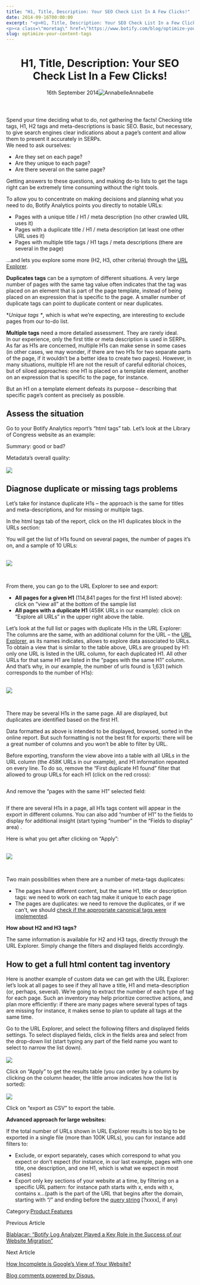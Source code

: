 ```yaml
---
title: "H1, Title, Description: Your SEO Check List In A Few Clicks!"
date: 2014-09-16T00:00:00
excerpt: "<p>H1, Title, Description: Your SEO Check List In a Few Clicks! 16th September 2014Annabelle Spend your time deciding what to do, not gathering the facts! Checking title tags, H1, H2 tags and meta-descriptions is basic SEO. Basic, but necessary, to give search engines clear indications about a page&#8217;s content and allow them to present it&hellip; </p>
<p><a class=\"moretag\" href=\"https://www.botify.com/blog/optimize-your-content-tags\">Read the full article</a></p>"
slug: optimize-your-content-tags
---
```


<header class="text-center">
<h1 class="font-internacional font-regular normal text-header-one leading-header-one text-typography-accent-2">H1, Title, Description: Your SEO Check List In a Few Clicks!</h1>
<div class="flex items-center justify-center my-3"><span class="mr-1 font-internacional font-regular normal text-base leading-none text-typography-primary-lighter">16th September 2014</span><img decoding="async" alt="Annabelle" class="rounded-full w-10 h-10" src="//images.ctfassets.net/tp56mevc46jo/2fCkDEsbiQSWGIkcWs40mG/e548033eda97a957ca690bdc814ed048/HS-PNG-100x100-Annabelle_Bouard.png"><span class="ml-1 font-internacional font-regular normal text-base leading-none text-typography-primary">Annabelle</span></div>
</header>
<p><span class="font-roboto font-regular normal text-base leading-none Markdown__Container"></span></p>
<p>Spend your time deciding what to do, not gathering the facts! Checking title tags, H1, H2 tags and meta-descriptions is basic SEO. Basic, but necessary, to give search engines clear indications about a page&#8217;s content and allow them to present it accurately in SERPs.<br />
We need to ask ourselves:</p>
<ul>
<li>Are they set on each page?</li>
<li>Are they unique to each page?</li>
<li>Are there several on the same page?</li>
</ul>
<p>Getting answers to these questions, and making do-to lists to get the tags right can be extremely time consuming without the right tools.</p>
<p>To allow you to concentrate on making decisions and planning what you need to do, Botify Analytics points you directly to notable URLs:</p>
<ul>
<li>Pages with a unique title / H1 / meta description (no other crawled URL uses it)</li>
<li>Pages with a duplicate title / H1 / meta description (at least one other URL uses it)</li>
<li>Pages with multiple title tags / H1 tags / meta descriptions (there are several in the page)</li>
</ul>
<p>&#8230;and lets you explore some more (H2, H3, other criteria) through the <a href="https://www.botify.com/blog/url-explorer-filter-export">URL Explorer</a>.</p>
<p><strong>Duplicates tags</strong> can be a symptom of different situations. A very large number of pages with the same tag value often indicates that the tag was placed on an element that is part of the page template, instead of being placed on an expression that is specific to the page. A smaller number of duplicate tags can point to duplicate content or near duplicates.</p>
<p>*<em>Unique tags *</em>, which is what we&#8217;re expecting, are interesting to exclude pages from our to-do list.</p>
<p><strong>Multiple tags</strong> need a more detailed assessment. They are rarely ideal.<br />
In our experience, only the first title or meta description is used in SERPs. As far as H1s are concerned, multiple H1s can make sense in some cases (in other cases, we may wonder, if there are two H1s for two separate parts of the page, if it wouldn&#8217;t be a better idea to create two pages). However, in many situations, multiple H1 are not the result of careful editorial choices, but of siloed approaches: one H1 is placed on a template element, another on an expression that is specific to the page, for instance.<br />
<img decoding="async" alt="" src="https://gm01botify.wpengine.com/wp-content/uploads/2020/01/20140918_061400_notice.png"></p>
<p>But an H1 on a template element defeats its purpose &#8211; describing that specific page&#8217;s content as precisely as possible.</p>
<h2 id="assess-the-situation">Assess the situation</h2>
<p>Go to your Botify Analytics report&#8217;s &#8220;html tags&#8221; tab. Let&#8217;s look at the Library of Congress website as an example:</p>
<p>Summary: good or bad?<br />
<img decoding="async" alt="" src="https://gm01botify.wpengine.com/wp-content/uploads/2020/01/20140918_040042_LOC-html-summary.png"></p>
<p>Metadata&#8217;s overall quality:<br />
<a href="https://gm01botify.wpengine.com/wp-content/uploads/2020/01/20140918_040042_LOC-html-charts.png" target="blank" rel="noopener noreferrer"><br />
<img decoding="async" src="https://gm01botify.wpengine.com/wp-content/uploads/2020/01/20140918_040042_LOC-html-charts.png" style="align: center"></a></p>
<h2 id="diagnose-duplicate-or-missing-tags-problems">Diagnose duplicate or missing tags problems</h2>
<p>Let&#8217;s take for instance duplicate H1s &#8211; the approach is the same for titles and meta-descriptions, and for missing or multiple tags.</p>
<p>In the html tags tab of the report, click on the H1 duplicates block in the URLs section:<br />
<img decoding="async" alt="" src="https://gm01botify.wpengine.com/wp-content/uploads/2020/01/20140918_040944_LOC-html-H1-dup-block.png"></p>
<p>You will get the list of H1s found on several pages, the number of pages it&#8217;s on, and a sample of 10 URLs:</p>
<p><a href="https://gm01botify.wpengine.com/wp-content/uploads/2020/01/20140918_040944_LOC-html-H1-dup-list.png" target="blank" rel="noopener noreferrer"><br />
<img decoding="async" src="https://gm01botify.wpengine.com/wp-content/uploads/2020/01/20140918_040944_LOC-html-H1-dup-list.png" style="align: center"></a></p>
<p><a href="https://gm01botify.wpengine.com/wp-content/uploads/2020/01/20140918_040944_LOC-html-H1-dup-list.png" target="blank" rel="noopener noreferrer"><br />
</a><a href="https://gm01botify.wpengine.com/wp-content/uploads/2020/01/20140918_040944_LOC-html-H1-dup-list.png" target="blank" rel="noopener noreferrer"></a></p>
<p>From there, you can go to the URL Explorer to see and export:</p>
<ul>
<li><strong>All pages for a given H1</strong> (114,841 pages for the first H1 listed above): click on &#8220;view all&#8221; at the bottom of the sample list</li>
<li><strong>All pages with a duplicate H1</strong> (458K URLs in our example): click on &#8220;Explore all URLs&#8221; in the upper right above the table.</li>
</ul>
<p>Let&#8217;s look at the full list or pages with duplicate H1s in the URL Explorer:<br />
The columns are the same, with an additional column for the URL &#8211; the <a href="https://www.botify.com/blog/url-explorer-filter-export">URL Explorer</a>, as its names indicates, allows to explore data associated to URLs. To obtain a view that is similar to the table above, URLs are grouped by H1: only one URL is listed in the URL column, for each duplicated H1. All other URLs for that same H1 are listed in the &#8220;pages with the same H1&#8221; column. And that&#8217;s why, in our example, the number of urls found is 1,631 (which corresponds to the number of H1s):</p>
<p><a href="https://gm01botify.wpengine.com/wp-content/uploads/2020/01/20140918_044200_LOC-html-H1-dup-URLE.png" target="blank" rel="noopener noreferrer"><br />
<img decoding="async" src="https://gm01botify.wpengine.com/wp-content/uploads/2020/01/20140918_044200_LOC-html-H1-dup-URLE.png" style="align: center"></a></p>
<p><a href="https://gm01botify.wpengine.com/wp-content/uploads/2020/01/20140918_044200_LOC-html-H1-dup-URLE.png" target="blank" rel="noopener noreferrer"><br />
</a><a href="https://gm01botify.wpengine.com/wp-content/uploads/2020/01/20140918_044200_LOC-html-H1-dup-URLE.png" target="blank" rel="noopener noreferrer"></a></p>
<p>There may be several H1s in the same page. All are displayed, but duplicates are identified based on the first H1.</p>
<p>Data formatted as above is intended to be displayed, browsed, sorted in the online report. But such formatting is not the best fit for exports: there will be a great number of columns and you won&#8217;t be able to filter by URL.</p>
<p>Before exporting, transform the view above into a table with all URLs in the URL column (the 458K URLs in our example), and H1 information repeated on every line. To do so, remove the &#8220;First duplicate H1 found&#8221; filter that allowed to group URLs for each H1 (click on the red cross):</p>
<p><img decoding="async" alt="" src="https://gm01botify.wpengine.com/wp-content/uploads/2020/01/20140904_053654_tags-URLE-dupH1-filters.png"></p>
<p>And remove the &#8220;pages with the same H1&#8221; selected field:</p>
<p><img decoding="async" alt="" src="https://gm01botify.wpengine.com/wp-content/uploads/2020/01/20140904_091229_tags-URLE-dupH1-fields.png"></p>
<p>If there are several H1s in a page, all H1s tags content will appear in the export in different columns. You can also add &#8220;number of H1&#8221; to the fields to display for additional insight (start typing &#8220;number&#8221; in the &#8220;Fields to display&#8221; area) .</p>
<p>Here is what you get after clicking on &#8220;Apply&#8221;:</p>
<p><a href="https://gm01botify.wpengine.com/wp-content/uploads/2020/01/20140918_045819_LOC-html-H1-dup-URLE-export-list.png" target="blank" rel="noopener noreferrer"><br />
<img decoding="async" src="https://gm01botify.wpengine.com/wp-content/uploads/2020/01/20140918_045819_LOC-html-H1-dup-URLE-export-list.png" style="align: center"></a></p>
<p><a href="https://gm01botify.wpengine.com/wp-content/uploads/2020/01/20140918_045819_LOC-html-H1-dup-URLE-export-list.png" target="blank" rel="noopener noreferrer"><br />
</a><a href="https://gm01botify.wpengine.com/wp-content/uploads/2020/01/20140918_045819_LOC-html-H1-dup-URLE-export-list.png" target="blank" rel="noopener noreferrer"></a></p>
<p>Two main possibilities when there are a number of meta-tags duplicates:</p>
<ul>
<li>The pages have different content, but the same H1, title or description tags: we need to work on each tag make it unique to each page</li>
<li>The pages are duplicates: we need to remove the duplicates, or if we can&#8217;t, we should <a href="https://www.botify.com/blog/content-tags-vs-canonicals-BA">check if the appropriate canonical tags were implemented</a>.</li>
</ul>
<p><strong>How about H2 and H3 tags?</strong></p>
<p>The same information is available for H2 and H3 tags, directly through the URL Explorer. Simply change the filters and displayed fields accordingly.</p>
<h2 id="how-to-get-a-full-html-content-tag-inventory">How to get a full html content tag inventory</h2>
<p>Here is another example of custom data we can get with the URL Explorer: let&#8217;s look at all pages to see if they all have a title, H1 and meta-description (or, perhaps, several). We&#8217;re going to extract the number of each type of tag for each page. Such an inventory may help prioritize corrective actions, and plan more efficiently: if there are many pages where several types of tags are missing for instance, it makes sense to plan to update all tags at the same time.</p>
<p>Go to the URL Explorer, and select the following filters and displayed fields settings. To select displayed fields, click in the fields area and select from the drop-down list (start typing any part of the field name you want to select to narrow the list down).<br />
<a href="https://gm01botify.wpengine.com/wp-content/uploads/2020/01/20140904_030136_tags-URLE-inventory-settings.png" target="blank" rel="noopener noreferrer"><br />
<img decoding="async" src="https://gm01botify.wpengine.com/wp-content/uploads/2020/01/20140904_030136_tags-URLE-inventory-settings.png" style="align: center"></a></p>
<p>Click on &#8220;Apply&#8221; to get the results table (you can order by a column by clicking on the column header, the little arrow indicates how the list is sorted):<br />
<a href="https://gm01botify.wpengine.com/wp-content/uploads/2020/01/20140918_065315_LOC-html-URLE-counts.png" target="blank" rel="noopener noreferrer"><br />
<img decoding="async" src="https://gm01botify.wpengine.com/wp-content/uploads/2020/01/20140918_065315_LOC-html-URLE-counts.png" style="align: center"></a></p>
<p>Click on &#8220;export as CSV&#8221; to export the  table.</p>
<p><strong>Advanced approach for large websites:</strong></p>
<p>If the total number of URLs shown in URL Explorer results is too big to be exported in a single file (more than 100K URLs), you can for instance add filters to:</p>
<ul>
<li>Exclude, or export separately, cases which correspond to what you expect or don&#8217;t expect (for instance, in our last example, pages with one title, one description, and one H1, which is what we expect in most cases)</li>
<li>Export only key sections of your website at a time, by filtering on a specific URL pattern: for instance path starts with x, ends with x, contains x&#8230;(path is the part of the URL that begins after the domain, starting with &#8220;/&#8221; and ending before the <a href="https://www.botify.com/learn/basics/what-are-url-parameters" data-internallinksmanager029f6b8e52c="4" title="url parameters" target="_blank" rel="noopener">query string</a> [?xxxx], if any)</li>
</ul>
<div class="tags leading-big border-t border-b border-brand-quaternary-lighter mt-4"><span class="mr-1 font-roboto font-regular normal text-base leading-none">Category:</span><span><a class="uppercase text-typography-accent-1" href="/platform">Product Features</a></span></div>
<footer class="flex justify-center my-5 mx-5">
<div class="mr-1 w-1/2 text-right">
<p><span class="font-internacional font-regular normal text-base leading-none text-typography-primary">Previous Article</span></p>
<p><a class="inline-block mt-2" href="/blog/testimonial-blablacar-BLA"><span class="font-roboto font-regular normal text-base leading-none text-typography-accent-4">Blablacar: &#8220;Botify Log Analyzer Played a Key Role in the Success of our Website Migration&#8221;</span></a></p>
</div>
<div class="ml-1 w-1/2">
<p><span class="font-internacional font-regular normal text-base leading-none text-typography-primary">Next Article</span></p>
<p><a class="inline-block mt-2" href="/blog/google-incomplete-view"><span class="font-roboto font-regular normal text-base leading-none text-typography-accent-4">How Incomplete is Google&#8217;s View of Your Website? </span></a></p>
</div>
</footer>
<div shortname="botify" title="H1, Title, Description: Your SEO Check List In a Few Clicks!" url="https://www.botify.com/blog/optimize-your-content-tags">
<div id="disqus_thread_old"></div>
<p><a class="dsq-brlink" href="http://disqus.com">Blog comments powered by <span class="logo-disqus">Disqus</span>.</a></p>
</div>
